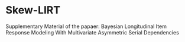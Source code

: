# Skew-LIRT
Supplementary Material of the papaer: Bayesian Longitudinal Item Response Modeling With Multivariate Asymmetric Serial Dependencies

